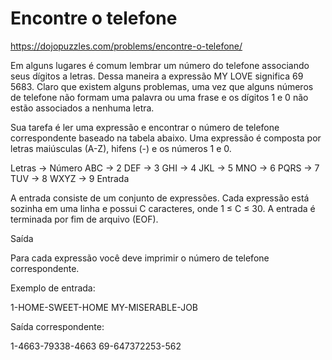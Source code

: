 
# Encontre o telefone

https://dojopuzzles.com/problems/encontre-o-telefone/


Em alguns lugares é comum lembrar um número do telefone associando seus dígitos a letras. 
Dessa maneira a expressão MY LOVE significa 69 5683. 
Claro que existem alguns problemas, uma vez que alguns números de telefone não formam uma palavra ou uma frase 
e os dígitos 1 e 0 não estão associados a nenhuma letra.

Sua tarefa é ler uma expressão e encontrar o número de telefone correspondente baseado na tabela abaixo. 
Uma expressão é composta por letras maiúsculas (A-Z), hifens (-) e os números 1 e 0.

Letras  ->  Número 
ABC    ->  2 
DEF    ->  3 
GHI    ->  4 
JKL    ->  5 
MNO    ->  6 
PQRS    ->  7 
TUV    ->  8 
WXYZ   ->  9 
Entrada

A entrada consiste de um conjunto de expressões. Cada expressão está sozinha em uma linha e possui C caracteres, 
onde 1 ≤ C ≤ 30. 
A entrada é terminada por fim de arquivo (EOF).

Saída

Para cada expressão você deve imprimir o número de telefone correspondente.

Exemplo de entrada:

1-HOME-SWEET-HOME 
MY-MISERABLE-JOB

Saída correspondente:

1-4663-79338-4663 
69-647372253-562






